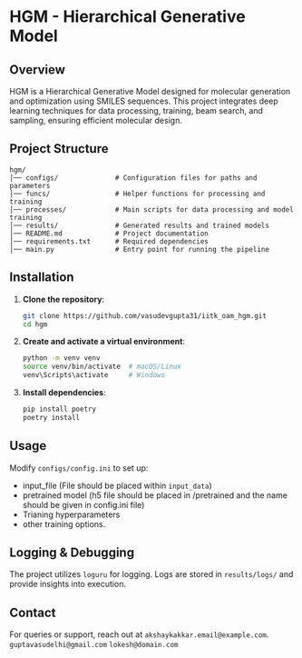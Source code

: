 
 # **HGM - Hierarchical Generative Model**
 
 ## **Overview**
 HGM is a Hierarchical Generative Model designed for molecular generation and optimization using SMILES sequences. This project integrates deep learning techniques for data processing, training, beam search, and sampling, ensuring efficient molecular design.
 
 ## **Project Structure**
 ```
 hgm/
 │── configs/              # Configuration files for paths and parameters
 │── funcs/                # Helper functions for processing and training
 │── processes/            # Main scripts for data processing and model training
 │── results/              # Generated results and trained models
 │── README.md             # Project documentation
 │── requirements.txt      # Required dependencies
 │── main.py               # Entry point for running the pipeline
 ```
 
 ## **Installation**
 1. **Clone the repository**:
    ```bash
    git clone https://github.com/vasudevgupta31/iitk_oam_hgm.git
    cd hgm
    ```
 2. **Create and activate a virtual environment**:
    ```bash
    python -m venv venv
    source venv/bin/activate  # macOS/Linux
    venv\Scripts\activate     # Windows
    ```
 3. **Install dependencies**:
    ```bash
    pip install poetry
    poetry install
    ```
 
 ## **Usage**
 Modify `configs/config.ini` to set up:
 - input_file (File should be placed within `input_data`)
 - pretrained model (h5 file should be placed in /pretrained and the name should be given in config.ini file)
 - Trianing hyperparameters
 - other training options.
 
 ## **Logging & Debugging**
 The project utilizes `loguru` for logging. Logs are stored in `results/logs/` and provide insights into execution.
  
 ## **Contact**
 For queries or support, reach out at 
 `akshaykakkar.email@example.com`.
 `guptavasudelhi@gmail.com`
 `lokesh@domain.com`
